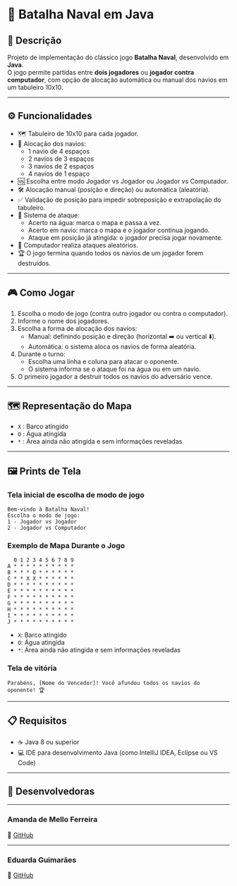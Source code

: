 # 🚢 Batalha Naval em Java

## 📖 Descrição
Projeto de implementação do clássico jogo **Batalha Naval**, desenvolvido em **Java**.  
O jogo permite partidas entre **dois jogadores** ou **jogador contra computador**, com opção de alocação automática ou manual dos navios em um tabuleiro 10x10.

---

## ⚙️ Funcionalidades
- 🗺️ Tabuleiro de 10x10 para cada jogador.
- 🚤 Alocação dos navios:
  - 1 navio de 4 espaços
  - 2 navios de 3 espaços
  - 3 navios de 2 espaços
  - 4 navios de 1 espaço
- 🆚 Escolha entre modo Jogador vs Jogador ou Jogador vs Computador.
- 🛠️ Alocação manual (posição e direção) ou automática (aleatória).
- ✅ Validação de posição para impedir sobreposição e extrapolação do tabuleiro.
- 🎯 Sistema de ataque:
  - Acerto na água: marca o mapa e passa a vez.
  - Acerto em navio: marca o mapa e o jogador continua jogando.
  - Ataque em posição já atingida: o jogador precisa jogar novamente.
- 🤖 Computador realiza ataques aleatórios.
- 🏆 O jogo termina quando todos os navios de um jogador forem destruídos.

---

## 🎮 Como Jogar
1. Escolha o modo de jogo (contra outro jogador ou contra o computador).
2. Informe o nome dos jogadores.
3. Escolha a forma de alocação dos navios:
   - Manual: definindo posição e direção (horizontal ➡️ ou vertical ⬇️).
   - Automática: o sistema aloca os navios de forma aleatória.
4. Durante o turno:
   - Escolha uma linha e coluna para atacar o oponente.
   - O sistema informa se o ataque foi na água ou em um navio.
5. O primeiro jogador a destruir todos os navios do adversário vence.

---

## 🗺️ Representação do Mapa
- `X` : Barco atingido
- `O` : Água atingida
- `*` : Área ainda não atingida e sem informações reveladas

---

## 🖼️ Prints de Tela

### Tela inicial de escolha de modo de jogo
```
Bem-vindo à Batalha Naval!
Escolha o modo de jogo:
1 - Jogador vs Jogador
2 - Jogador vs Computador
```

### Exemplo de Mapa Durante o Jogo
```
  0 1 2 3 4 5 6 7 8 9
A * * * * * * * * * *
B * * * O * * * * * *
C * * X X * * * * * *
D * * * * * * * * * *
E * * * * * * * * * *
F * * * * * * * * * *
G * * * * * * * * * *
H * * * * * * * * * *
I * * * * * * * * * *
J * * * * * * * * * *
```

- `X`: Barco atingido  
- `O`: Água atingida  
- `*`: Área ainda não atingida e sem informações reveladas

### Tela de vitória
```
Parabéns, [Nome do Vencedor]! Você afundou todos os navios do oponente! 🏆
```

---

## 📋 Requisitos
- ☕ Java 8 ou superior
- 💻 IDE para desenvolvimento Java (como IntelliJ IDEA, Eclipse ou VS Code)

---

## 👥 Desenvolvedoras

---

### Amanda de Mello Ferreira  
🔗 [GitHub](https://github.com/amandamferreira)

---
### Eduarda Guimarães  
🔗 [GitHub](https://github.com/eduarda-guimaraes)
